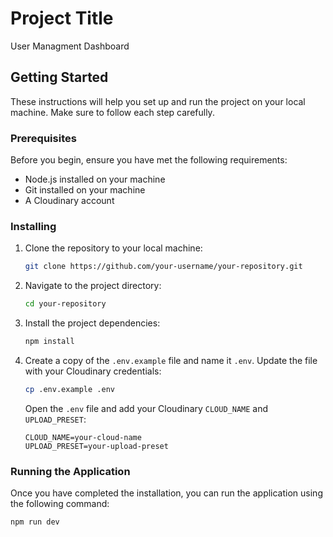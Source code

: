 # Project Title

User Managment Dashboard

## Getting Started

These instructions will help you set up and run the project on your local machine. Make sure to follow each step carefully.

### Prerequisites

Before you begin, ensure you have met the following requirements:

- Node.js installed on your machine
- Git installed on your machine
- A Cloudinary account

### Installing

1. Clone the repository to your local machine:

    ```bash
    git clone https://github.com/your-username/your-repository.git
    ```

2. Navigate to the project directory:

    ```bash
    cd your-repository
    ```

3. Install the project dependencies:

    ```bash
    npm install
    ```

4. Create a copy of the `.env.example` file and name it `.env`. Update the file with your Cloudinary credentials:

    ```bash
    cp .env.example .env
    ```

    Open the `.env` file and add your Cloudinary `CLOUD_NAME` and `UPLOAD_PRESET`:

    ```env
    CLOUD_NAME=your-cloud-name
    UPLOAD_PRESET=your-upload-preset
    ```

### Running the Application

Once you have completed the installation, you can run the application using the following command:

```bash
npm run dev
